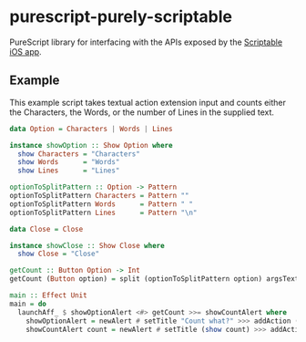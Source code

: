 # purescript-purely-scriptable
PureScript library for interfacing with the APIs exposed by the [Scriptable iOS app](https://scriptable.app).

## Example

This example script takes textual action extension input and counts either the Characters, the Words, or the number of Lines in the supplied text.

```purescript
data Option = Characters | Words | Lines

instance showOption :: Show Option where
  show Characters = "Characters"
  show Words      = "Words"
  show Lines      = "Lines"

optionToSplitPattern :: Option -> Pattern
optionToSplitPattern Characters = Pattern ""
optionToSplitPattern Words      = Pattern " "
optionToSplitPattern Lines      = Pattern "\n"

data Close = Close

instance showClose :: Show Close where
  show Close = "Close"

getCount :: Button Option -> Int
getCount (Button option) = split (optionToSplitPattern option) argsText # length

main :: Effect Unit
main = do
  launchAff_ $ showOptionAlert <#> getCount >>= showCountAlert where
    showOptionAlert = newAlert # setTitle "Count what?" >>> addAction (Button Characters) >>> addAction (Button Words) >>> addAction (Button Lines) >>> presentAlert
    showCountAlert count = newAlert # setTitle (show count) >>> addAction (Button Close) >>> presentAlert
```
